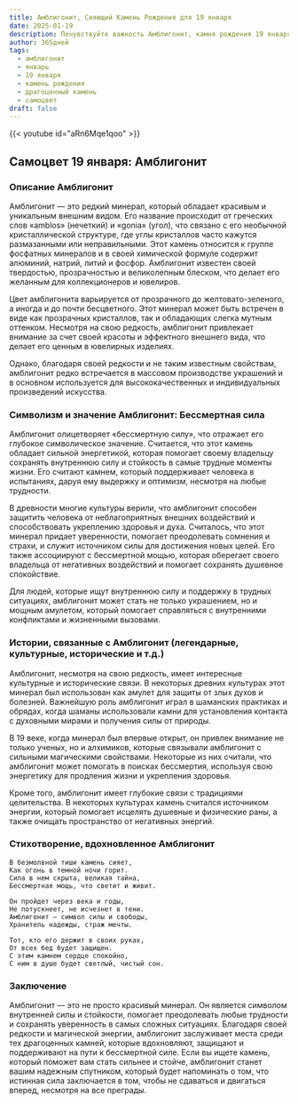 ```yaml
---
title: Амблигонит, Сияющий Камень Рождения для 19 января
date: 2025-01-19
description: Почувствуйте важность Амблигонит, камня рождения 19 января, который символизирует Бессмертная сила. Пусть его красота и значение осветят ваш день.
author: 365дней
tags:
  - амблигонит
  - январь
  - 19 января
  - камень рождения
  - драгоценный камень
  - самоцвет
draft: false
---
```


{{< youtube id="aRn6Mqe1qoo" >}}

## Самоцвет 19 января: Амблигонит

### Описание Амблигонит

Амблигонит — это редкий минерал, который обладает красивым и уникальным внешним видом. Его название происходит от греческих слов «amblos» (нечеткий) и «gonia» (угол), что связано с его необычной кристаллической структуре, где углы кристаллов часто кажутся размазанными или неправильными. Этот камень относится к группе фосфатных минералов и в своей химической формуле содержит алюминий, натрий, литий и фосфор. Амблигонит известен своей твердостью, прозрачностью и великолепным блеском, что делает его желанным для коллекционеров и ювелиров.

Цвет амблигонита варьируется от прозрачного до желтовато-зеленого, а иногда и до почти бесцветного. Этот минерал может быть встречен в виде как прозрачных кристаллов, так и обладающих слегка мутным оттенком. Несмотря на свою редкость, амблигонит привлекает внимание за счет своей красоты и эффектного внешнего вида, что делает его ценным в ювелирных изделиях.

Однако, благодаря своей редкости и не таким известным свойствам, амблигонит редко встречается в массовом производстве украшений и в основном используется для высококачественных и индивидуальных произведений искусства.

### Символизм и значение Амблигонит: Бессмертная сила

Амблигонит олицетворяет «бессмертную силу», что отражает его глубокое символическое значение. Считается, что этот камень обладает сильной энергетикой, которая помогает своему владельцу сохранять внутреннюю силу и стойкость в самые трудные моменты жизни. Его считают камнем, который поддерживает человека в испытаниях, даруя ему выдержку и оптимизм, несмотря на любые трудности.

В древности многие культуры верили, что амблигонит способен защитить человека от неблагоприятных внешних воздействий и способствовать укреплению здоровья и духа. Считалось, что этот минерал придает уверенности, помогает преодолевать сомнения и страхи, и служит источником силы для достижения новых целей. Его также ассоциируют с бессмертной мощью, которая оберегает своего владельца от негативных воздействий и помогает сохранять душевное спокойствие.

Для людей, которые ищут внутреннюю силу и поддержку в трудных ситуациях, амблигонит может стать не только украшением, но и мощным амулетом, который помогает справляться с внутренними конфликтами и жизненными вызовами.

### Истории, связанные с Амблигонит (легендарные, культурные, исторические и т.д.)

Амблигонит, несмотря на свою редкость, имеет интересные культурные и исторические связи. В некоторых древних культурах этот минерал был использован как амулет для защиты от злых духов и болезней. Важнейшую роль амблигонит играл в шаманских практиках и обрядах, когда шаманы использовали камни для установления контакта с духовными мирами и получения силы от природы.

В 19 веке, когда минерал был впервые открыт, он привлек внимание не только ученых, но и алхимиков, которые связывали амблигонит с сильными магическими свойствами. Некоторые из них считали, что амблигонит может помогать в поисках бессмертия, используя свою энергетику для продления жизни и укрепления здоровья.

Кроме того, амблигонит имеет глубокие связи с традициями целительства. В некоторых культурах камень считался источником энергии, который помогает исцелять душевные и физические раны, а также очищать пространство от негативных энергий.

### Стихотворение, вдохновленное Амблигонит

	В безмолвной тиши камень сияет,  
	Как огонь в темной ночи горит.  
	Сила в нем скрыта, великая тайна,  
	Бессмертная мощь, что светит и живит.
	
	Он пройдет через века и годы,  
	Не потускнеет, не исчезнет в тени.  
	Амблигонит — символ силы и свободы,  
	Хранитель надежды, страж мечты.
	
	Тот, кто его держит в своих руках,  
	От всех бед будет защищен.  
	С этим камнем сердце спокойно,  
	С ним в душе будет светлый, чистый сон.

### Заключение

Амблигонит — это не просто красивый минерал. Он является символом внутренней силы и стойкости, помогает преодолевать любые трудности и сохранять уверенность в самых сложных ситуациях. Благодаря своей редкости и магической энергии, амблигонит заслуживает места среди тех драгоценных камней, которые вдохновляют, защищают и поддерживают на пути к бессмертной силе. Если вы ищете камень, который поможет вам стать сильнее и стойче, амблигонит станет вашим надежным спутником, который будет напоминать о том, что истинная сила заключается в том, чтобы не сдаваться и двигаться вперед, несмотря на все преграды.